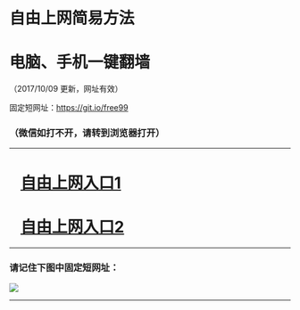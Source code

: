 ﻿# 自由上网简易方法

# 电脑、手机一键翻墙

（2017/10/09 更新，网址有效）

固定短网址：https://git.io/free99

### （微信如打不开，请转到浏览器打开）


***





# &nbsp;&nbsp; <a href="http://ft787915040.fwq-tz-1001.info/fwqtz01.html?t=100900110259 " target="_blank">自由上网入口1</a>
# &nbsp;&nbsp; <a href="http://ft3118223404.fwq-tz-1002.info/fwqtz02.html?t=100900114684 " target="_blank">自由上网入口2</a>
***

### 请记住下图中固定短网址：

<img src="https://s3-us-west-2.amazonaws.com/fwq-1001/yjfq-20170905okok.png" /> 


***

